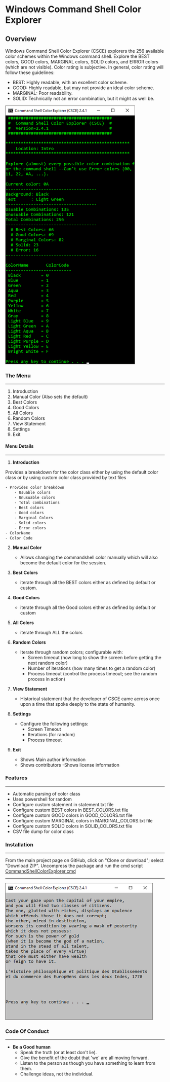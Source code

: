 # Windows Command Shell Color Explorer

## Overview

Windows Command Shell Color Explorer (CSCE) explorers the 256 available color schemes within the Windows command shell.
Explore the BEST colors, GOOD colors, MARGINAL colors, SOLID colors, and ERROR colors (which are not visible).
Color rating is subjective. In general, color rating will follow these guidelines:

- BEST: Highly readable, with an excellent color scheme.
- GOOD: Highly readable, but may not provide an ideal color scheme.
- MARGINAL: Poor readability.
- SOLID: Technically not an error combination, but it might as well be.
 

![alt text][logo]

[logo]: https://raw.githubusercontent.com/DavidGeeraerts/CSCE/master/Screenshots/CSCE_Intro_Screenshot.png "Screenshot of Introduction"


### The Menu
---
1. Introduction
2. Manual Color (Also sets the default)
3. Best Colors
4. Good Colors
5. All Colors
6. Random Colors
7. View Statement
8. Settings
9. Exit


#### Menu Details
---
1. **Introduction**

Provides a breakdown for the color class either by using the default color class or by using custom color class provided by text files

	- Provides color breakdown
		- Usuable colors
		- Unusuable colors
		- Total combinations
		- Best colors
		- Good colors
		- Marginal Colors
		- Solid colors
		- Error colors
	- ColorName
	- Color Code


2. **Manual Color**
	- Allows changing the commandshell color manually which will also become the default color for the session.


3. **Best Colors**
	- iterate through all the BEST colors either as defined by default or custom.


4. **Good Colors**
	- iterate through all the Good colors either as defined by default or custom


5. **All Colors**
	- iterate through ALL the colors


6. **Random Colors**
	- Iterate through random colors; configurable with:
		- Screen timeout (how long to show the screen before getting the next random color)
		- Number of iterations (how many times to get a random color)
		- Process timeout (control the process timeout; see the random process in action)


7. **View Statement**
	- Historical statement that the developer of CSCE came across once upon a time that spoke deeply to the state of humanity.


8. **Settings**
	- Configure the following settings:
		- Screen Timeout
		- Iterations (for random)
		- Process timeout


9. **Exit**
	- Shows Main author information
	- Shows contributors
	-Shows license information

### Features
---
- Automatic parsing of color class
- Uses powershell for random 
- Configure custom statement in statement.txt file
- Configure custom BEST colors in BEST_COLORS.txt file
- Configure custom GOOD colors in GOOD_COLORS.txt file
- Configure custom MARGINAL colors in MARGINAL_COLORS.txt file
- Configure custom SOLID colors in SOLID_COLORS.txt file
- CSV file dump for color class


### Installation
---
From the main project page on GitHub, click on "Clone or download"; select "Download ZIP". Uncompress the package and run the cmd script [CommandShellColorExplorer.cmd](CommandShellColorExplorer.cmd)


---
![alt text][statement]

[statement]: https://raw.githubusercontent.com/DavidGeeraerts/CSCE/master/Screenshots/CSCE_Default_Statement_Screenshot.png "Default statement"




### Code Of Conduct
---
* **Be a Good human**
	- Speak the truth (or at least don't lie).
	- Give the benefit of the doubt that 'we' are all moving forward.
	- Listen to the person as though you have something to learn from them.
	- Challenge ideas, not the individual.
